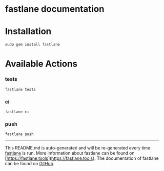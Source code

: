 fastlane documentation
================
# Installation
```
sudo gem install fastlane
```
# Available Actions
### tests
```
fastlane tests
```

### ci
```
fastlane ci
```

### push
```
fastlane push
```


----

This README.md is auto-generated and will be re-generated every time [fastlane](https://fastlane.tools) is run.
More information about fastlane can be found on [https://fastlane.tools](https://fastlane.tools).
The documentation of fastlane can be found on [GitHub](https://github.com/fastlane/fastlane/tree/master/fastlane).
